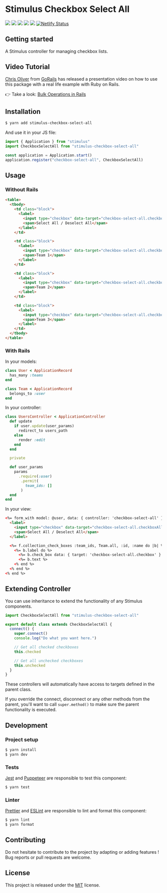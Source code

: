 # Stimulus Checkbox Select All

[![](https://img.shields.io/npm/dt/stimulus-checkbox-select-all.svg)](https://www.npmjs.com/package/stimulus-checkbox-select-all)
[![](https://img.shields.io/npm/v/stimulus-checkbox-select-all.svg)](https://www.npmjs.com/package/stimulus-checkbox-select-all)
[![](https://github.com/stimulus-components/stimulus-checkbox-select-all/workflows/Lint/badge.svg)](https://github.com/stimulus-components/stimulus-checkbox-select-all)
[![](https://github.com/stimulus-components/stimulus-checkbox-select-all/workflows/Test/badge.svg)](https://github.com/stimulus-components/stimulus-checkbox-select-all)
[![](https://img.shields.io/github/license/stimulus-components/stimulus-checkbox-select-all.svg)](https://github.com/stimulus-components/stimulus-checkbox-select-all)
[![Netlify Status](https://api.netlify.com/api/v1/badges/073b5fee-358d-4dbf-b807-52034690f8ef/deploy-status)](https://stimulus-checkbox-select-all.netlify.com)

## Getting started

A Stimulus controller for managing checkbox lists.

## Video Tutorial

[Chris Oliver](https://twitter.com/excid3) from [GoRails](https://gorails.com/) has released a presentation video on how to use this package with a real life example with Ruby on Rails.

👉 Take a look: [Bulk Operations in Rails](https://gorails.com/episodes/bulk-operations-in-rails)

## Installation

```bash
$ yarn add stimulus-checkbox-select-all
```

And use it in your JS file:
```js
import { Application } from "stimulus"
import CheckboxSelectAll from "stimulus-checkbox-select-all"

const application = Application.start()
application.register("checkbox-select-all", CheckboxSelectAll)
```

## Usage

### Without Rails

```html
<table>
  <tbody>
    <td class="block">
      <label>
        <input type="checkbox" data-target="checkbox-select-all.checkboxAll" />
        <span>Select All / Deselect All</span>
      </label>
    </td>

    <td class="block">
      <label>
        <input type="checkbox" data-target="checkbox-select-all.checkbox" value="1" />
        <span>Team 1</span>
      </label>
    </td>

    <td class="block">
      <label>
        <input type="checkbox" data-target="checkbox-select-all.checkbox" checked="checked" value="2" />
        <span>Team 2</span>
      </label>
    </td>

    <td class="block">
      <label>
        <input type="checkbox" data-target="checkbox-select-all.checkbox" value="3" />
        <span>Team 3</span>
      </label>
    </td>
  </tbody>
</table>
```

### With Rails

In your models:
```ruby
class User < ApplicationRecord
  has_many :teams
end

class Team < ApplicationRecord
  belongs_to :user
end
```

In your controller:
```ruby
class UsersController < ApplicationController
  def update
    if user.update(user_params)
      redirect_to users_path
    else
      render :edit
    end
  end

  private

  def user_params
    params
      .require(:user)
       .permit(
         team_ids: []
       )
  end
end
```

In your view:
```html
<%= form_with model: @user, data: { controller: 'checkbox-select-all' } do |f| %>
  <label>
    <input type="checkbox" data-target="checkbox-select-all.checkboxAll" />
    <span>Select All / Deselect All</span>
  </label>

  <%= f.collection_check_boxes :team_ids, Team.all, :id, :name do |b| %>
    <%= b.label do %>
      <%= b.check_box data: { target: 'checkbox-select-all.checkbox' } %>
      <%= b.text %>
    <% end %>
  <% end %>
<% end %>
```

## Extending Controller

You can use inheritance to extend the functionality of any Stimulus components.

```js
import CheckboxSelectAll from "stimulus-checkbox-select-all"

export default class extends CheckboxSelectAll {
  connect() {
    super.connect()
    console.log("Do what you want here.")

    // Get all checked checkboxes
    this.checked

    // Get all unchecked checkboxes
    this.unchecked
  }
}
```

These controllers will automatically have access to targets defined in the parent class.

If you override the connect, disconnect or any other methods from the parent, you'll want to call `super.method()` to make sure the parent functionality is executed.

## Development

### Project setup
```bash
$ yarn install
$ yarn dev
```

### Tests

[Jest](https://jestjs.io/) and [Puppeteer](https://github.com/puppeteer/puppeteer) are responsible to test this component:
```bash
$ yarn test
```

### Linter
[Prettier](https://prettier.io/) and [ESLint](https://eslint.org/) are responsible to lint and format this component:
```bash
$ yarn lint
$ yarn format
```

## Contributing

Do not hesitate to contribute to the project by adapting or adding features ! Bug reports or pull requests are welcome.

## License

This project is released under the [MIT](http://opensource.org/licenses/MIT) license.
